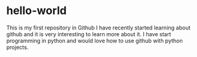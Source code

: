 # hello-world
This is my first repository in Github
I have recently started learning about github and it is very interesting to learn more about it.
I have start programming in python and would love how to use github with python projects.
